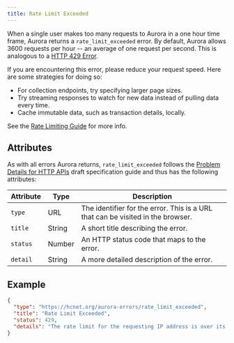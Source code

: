 ```yaml
---
title: Rate Limit Exceeded
---
```


When a single user makes too many requests to Aurora in a one hour time frame, Aurora returns a
`rate_limit_exceeded` error. By default, Aurora allows 3600 requests per hour -- an average of one
request per second. This is analogous to a
[HTTP 429 Error](https://developer.mozilla.org/en-US/docs/Web/HTTP/Response_codes).

If you are encountering this error, please reduce your request speed. Here are some strategies for
doing so:
* For collection endpoints, try specifying larger page sizes.
* Try streaming responses to watch for new data instead of pulling data every time.
* Cache immutable data, such as transaction details, locally.

See the [Rate Limiting Guide](../../reference/rate-limiting.md) for more info.

## Attributes

As with all errors Aurora returns, `rate_limit_exceeded` follows the
[Problem Details for HTTP APIs](https://tools.ietf.org/html/draft-ietf-appsawg-http-problem-00)
draft specification guide and thus has the following attributes:

| Attribute   | Type   | Description                                                                     |
| ----------- | ------ | ------------------------------------------------------------------------------- |
| `type`      | URL    | The identifier for the error.  This is a URL that can be visited in the browser.|
| `title`     | String | A short title describing the error.                                             |
| `status`    | Number | An HTTP status code that maps to the error.                                     |
| `detail`    | String | A more detailed description of the error.                                       |

## Example

```json
{
  "type": "https://hcnet.org/aurora-errors/rate_limit_exceeded",
  "title": "Rate Limit Exceeded",
  "status": 429,
  "details": "The rate limit for the requesting IP address is over its alloted limit.  The allowed limit and requests left per time period are communicated to clients via the http response headers 'X-RateLimit-*' headers."
}
```
